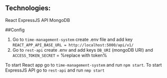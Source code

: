 ## Technologies:

React
ExpressJS API
MongoDB

##Config

1. Go to `time-management-system` create .env file and add key `REACT_APP_API_BASE_URL = http://localhost:5000/api/v1/`
2. Go to `rest-api` create .env and add keys `DB_URI` (mongoDB URI) and `ACCESS_TOKEN_SECRET` = %replace with token% 

To start React app go to `time-management-system` and run `npm start`.
To start ExpressJS API go to `rest-api` and run `nmp start`